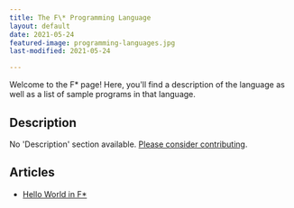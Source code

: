 ```yaml
---
title: The F\* Programming Language
layout: default
date: 2021-05-24
featured-image: programming-languages.jpg
last-modified: 2021-05-24

---
```


Welcome to the F\* page! Here, you'll find a description of the language as well as a list of sample programs in that language.

## Description

No 'Description' section available. [Please consider contributing](https://github.com/TheRenegadeCoder/sample-programs-website).

## Articles

- [Hello World in F\*](https://sampleprograms.io/projects/hello-world/f-star)